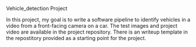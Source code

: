 Vehicle_detection Project

In this project, my goal is to write a software pipeline to identify vehicles in a video from a front-facing camera on a car. The test images and project video are available in the project repository. There is an writeup template in the repostitory provided as a starting point for the project.
